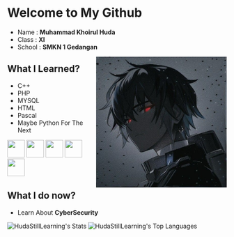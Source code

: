 # Welcome to My Github
- Name : **Muhammad Khoirul Huda**
- Class : **XI**
- School : **SMKN 1 Gedangan**
<img src="./Anime.jpeg" width=300px align="center" style="float: right;">


## What I Learned?
- C++
- PHP
- MYSQL
- HTML
- Pascal
- Maybe Python For The Next

<img src="https://upload.wikimedia.org/wikipedia/commons/1/18/ISO_C%2B%2B_Logo.svg" width=40 height=40> <img src="https://www.php.net/images/logos/new-php-logo.svg" width=40 height=40> <img src="https://upload.wikimedia.org/wikipedia/de/d/dd/MySQL_logo.svg" width=40 height=40> <img src="https://upload.wikimedia.org/wikipedia/commons/6/61/HTML5_logo_and_wordmark.svg" width=40 height=40> <img src="https://upload.wikimedia.org/wikipedia/commons/c/c3/Python-logo-notext.svg" width=40 height=40>


## What I do now?
- Learn About **CyberSecurity**

![HudaStillLearning's Stats](https://github-readme-stats.vercel.app/api?username=HudaStillLearning&theme=vue-dark&show_icons=true&hide_border=false&count_private=false)
![HudaStillLearning's Top Languages](https://github-readme-stats.vercel.app/api/top-langs/?username=HudaStillLearning&theme=vue-dark&show_icons=true&hide_border=false&layout=compact)
